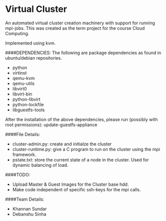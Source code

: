Virtual Cluster
===============

An automated virtual cluster creation machinery with support for running mpi-jobs. This was created as the term project for the course Cloud Computing.

Implemented using kvm.

####DEPENDENCIES:
The following are package dependencies as found in ubuntu/debian repositories.
- python
- virtinst
- qemu-kvm
- qemu-utils
- libvirt0
- libvirt-bin
- python-libvirt
- python-lockfile 
- libguestfs-tools

After the installation of the above dependencies, please run (possibly with root permissions):
update-guestfs-appliance



####File Details:
- cluster-admin.py: create and initialze the cluster
- cluster-runtime.py: give a C program to run on the cluster using the mpi framework.
- pstate.txt: store the current state of a node in the cluster. Used for dynamic balancing of load.



####TODO:
- Upload Master & Guest Images for the Cluster base hdd.
- Make code independent of specific ssh-keys for the mpi calls.


####Team Details:
- Khannan Sundar	
- Debanshu Sinha


